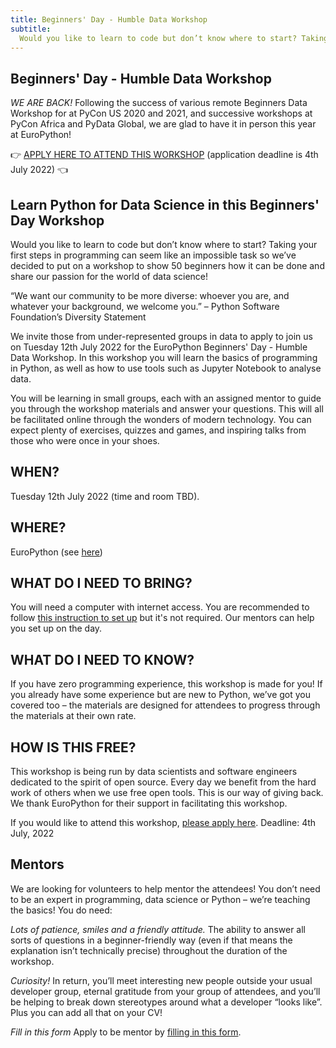 ```yaml
---
title: Beginners' Day - Humble Data Workshop
subtitle:
  Would you like to learn to code but don’t know where to start? Taking your first steps in programming can seem like an impossible task so we’ve decided to put on a workshop to show 50 beginners how it can be done and share our passion for the world of data science!
---
```

## Beginners' Day - Humble Data Workshop ##
*WE ARE BACK!*
Following the success of various remote Beginners Data Workshop for at PyCon US 2020 and 2021, and successive workshops at PyCon Africa and PyData Global, we are glad to have it in person this year at EuroPython!

👉 [APPLY HERE TO ATTEND THIS WORKSHOP](https://forms.gle/Y9thJjuAQAiFm8D8A) (application deadline is 4th July 2022) 👈

## Learn Python for Data Science in this Beginners' Day Workshop ##
Would you like to learn to code but don’t know where to start? Taking your first steps in programming can seem like an impossible task so we’ve decided to put on a workshop to show 50 beginners how it can be done and share our passion for the world of data science!

“We want our community to be more diverse: whoever you are, and whatever your background, we welcome you.” – Python Software Foundation’s Diversity Statement

We invite those from under-represented groups in data to apply to join us on Tuesday 12th July 2022 for the EuroPython Beginners' Day - Humble Data Workshop. In this workshop you will learn the basics of programming in Python, as well as how to use tools such as Jupyter Notebook to analyse data.

You will be learning in small groups, each with an assigned mentor to guide you through the workshop materials and answer your questions. This will all be facilitated online through the wonders of modern technology. You can expect plenty of exercises, quizzes and games, and inspiring talks from those who were once in your shoes.

## WHEN? ##
Tuesday 12th July 2022 (time and room TBD).

## WHERE? ##
EuroPython (see [here](/where))

## WHAT DO I NEED TO BRING? ##
You will need a computer with internet access. You are recommended to follow [this instruction to set up](https://github.com/HumbleData/beginners-data-workshop) but it's not required. Our mentors can help you set up on the day.

## WHAT DO I NEED TO KNOW? ##
If you have zero programming experience, this workshop is made for you! If you already have some experience but are new to Python, we’ve got you covered too – the materials are designed for attendees to progress through the materials at their own rate.

## HOW IS THIS FREE? ##
This workshop is being run by data scientists and software engineers dedicated to the spirit of open source. Every day we benefit from the hard work of others when we use free open tools. This is our way of giving back. We thank EuroPython for their support in facilitating this workshop.

If you would like to attend this workshop, [please apply here](https://forms.gle/Y9thJjuAQAiFm8D8A). Deadline: 4th July, 2022

## Mentors ##
We are looking for volunteers to help mentor the attendees! You don’t need to be an expert in programming, data science or Python – we’re teaching the basics! You do need:

*Lots of patience, smiles and a friendly attitude.*
The ability to answer all sorts of questions in a beginner-friendly way (even if that means the explanation isn’t technically precise) throughout the duration of the workshop.

*Curiosity!*
In return, you’ll meet interesting new people outside your usual developer group, eternal gratitude from your group of attendees, and you’ll be helping to break down stereotypes around what a developer “looks like”. Plus you can add all that on your CV!

*Fill in this form*
Apply to be mentor by [filling in this form](https://forms.gle/Y9thJjuAQAiFm8D8A).
